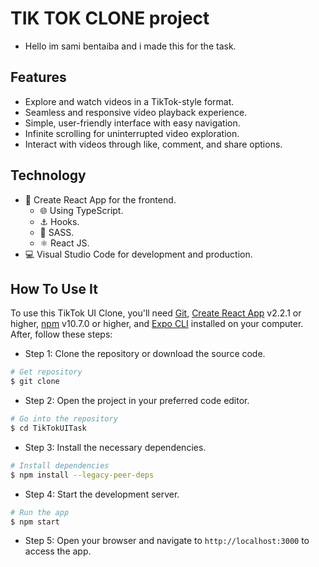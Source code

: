 # TIK TOK CLONE project
- Hello im sami bentaiba and i made this for the task.
## Features
- Explore and watch videos in a TikTok-style format.
- Seamless and responsive video playback experience.
- Simple, user-friendly interface with easy navigation.
- Infinite scrolling for uninterrupted video exploration.
- Interact with videos through like, comment, and share options.

## Technology
- 💎 Create React App for the frontend.
    - 🌐 Using TypeScript.
    - ⚓ Hooks.
    - 🎨 SASS.
    - ⚛️ React JS.
- 💻 Visual Studio Code for development and production.

## How To Use It
To use this TikTok UI Clone, you'll need [Git](https://git-scm.com), [Create React App](https://reactjs.org/docs/create-a-new-react-app.html) v2.2.1 or higher, [npm](https://www.npmjs.com/) v10.7.0 or higher, and [Expo CLI](https://docs.expo.dev/workflow/expo-cli/) installed on your computer. After, follow these steps:

- Step 1: Clone the repository or download the source code.
```bash
# Get repository
$ git clone 
```
- Step 2: Open the project in your preferred code editor.
```bash
# Go into the repository
$ cd TikTokUITask
```
- Step 3: Install the necessary dependencies.
```bash
# Install dependencies
$ npm install --legacy-peer-deps
```
- Step 4: Start the development server.
```bash
# Run the app
$ npm start
```
- Step 5: Open your browser and navigate to `http://localhost:3000` to access the app.